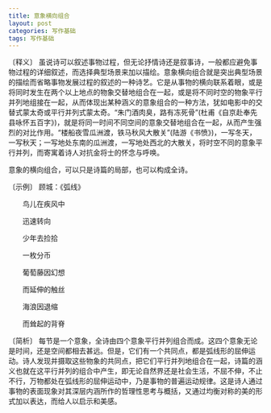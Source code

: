 ```yaml
---
title: 意象横向组合
layout: post
categories: 写作基础
tags: 写作基础
---
```


〔释义〕 虽说诗可以叙述事物过程，但无论抒情诗还是叙事诗，一般都应避免事物过程的详细叙述，而选择典型场景来加以描绘。意象横向组合就是突出典型场景的描绘而省略事物发展过程的叙述的一种诗艺。它是从事物的横向联系着眼，或是将同时发生在两个以上地点的物象交替地组合在一起，或是将不同时空的物象平行并列地组接在一起，从而体现出某种涵义的意象组合的一种方法，犹如电影中的交替式蒙太奇或平行并列式蒙太奇。“朱门酒肉臭，路有冻死骨”(杜甫《自京赴奉先县咏怀五百字》)，就是将同一时间不同空间的意象交替地组合在一起，从而产生强烈的对比作用。“楼船夜雪瓜洲渡，铁马秋风大散关”(陆游《书愤》)，一写冬天，一写秋天；一写地处东南的瓜洲渡，一写地处西北的大散关，将时空不同的意象平行并列，而寄寓着诗人对抗金将士的怀念与呼唤。

意象的横向组合，可以只是诗篇的局部，也可以构成全诗。

〔示例〕 顾城：《弧线》

　　鸟儿在疾风中

　　迅速转向



　　少年去捡拾

　　一枚分币



　　葡萄藤因幻想

　　而延伸的触丝



　　海浪因退缩

　　而耸起的背脊

〔简析〕 每节是一个意象，全诗由四个意象平行并列组合而成。这四个意象无论是时间，还是空间都相去甚远。但是，它们有一个共同点，都是弧线形的屈伸运动。诗人发现并摄取这些物象的共同点，把它们平行并列地组合在一起，诗篇的涵义也就在这平行并列的组合中产生，即无论自然界还是社会生活，不屈不伸，不止不行，万物都处在弧线形的屈伸运动中，乃是事物的普遍运动规律。这是诗人通过事物的表面现象对其深层内涵所作的哲理性思考与概括，又通过均衡对称的美的形式加以表达，而给人以启示和美感。 